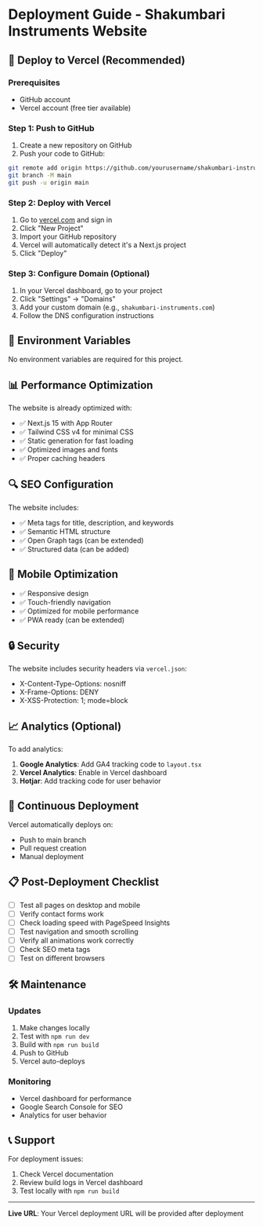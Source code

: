 # Deployment Guide - Shakumbari Instruments Website

## 🚀 Deploy to Vercel (Recommended)

### Prerequisites
- GitHub account
- Vercel account (free tier available)

### Step 1: Push to GitHub

1. Create a new repository on GitHub
2. Push your code to GitHub:

```bash
git remote add origin https://github.com/yourusername/shakumbari-instruments-next.git
git branch -M main
git push -u origin main
```

### Step 2: Deploy with Vercel

1. Go to [vercel.com](https://vercel.com) and sign in
2. Click "New Project"
3. Import your GitHub repository
4. Vercel will automatically detect it's a Next.js project
5. Click "Deploy"

### Step 3: Configure Domain (Optional)

1. In your Vercel dashboard, go to your project
2. Click "Settings" → "Domains"
3. Add your custom domain (e.g., `shakumbari-instruments.com`)
4. Follow the DNS configuration instructions

## 🔧 Environment Variables

No environment variables are required for this project.

## 📊 Performance Optimization

The website is already optimized with:
- ✅ Next.js 15 with App Router
- ✅ Tailwind CSS v4 for minimal CSS
- ✅ Static generation for fast loading
- ✅ Optimized images and fonts
- ✅ Proper caching headers

## 🔍 SEO Configuration

The website includes:
- ✅ Meta tags for title, description, and keywords
- ✅ Semantic HTML structure
- ✅ Open Graph tags (can be extended)
- ✅ Structured data (can be added)

## 📱 Mobile Optimization

- ✅ Responsive design
- ✅ Touch-friendly navigation
- ✅ Optimized for mobile performance
- ✅ PWA ready (can be extended)

## 🔒 Security

The website includes security headers via `vercel.json`:
- X-Content-Type-Options: nosniff
- X-Frame-Options: DENY
- X-XSS-Protection: 1; mode=block

## 📈 Analytics (Optional)

To add analytics:

1. **Google Analytics**: Add GA4 tracking code to `layout.tsx`
2. **Vercel Analytics**: Enable in Vercel dashboard
3. **Hotjar**: Add tracking code for user behavior

## 🔄 Continuous Deployment

Vercel automatically deploys on:
- Push to main branch
- Pull request creation
- Manual deployment

## 📋 Post-Deployment Checklist

- [ ] Test all pages on desktop and mobile
- [ ] Verify contact forms work
- [ ] Check loading speed with PageSpeed Insights
- [ ] Test navigation and smooth scrolling
- [ ] Verify all animations work correctly
- [ ] Check SEO meta tags
- [ ] Test on different browsers

## 🛠 Maintenance

### Updates
1. Make changes locally
2. Test with `npm run dev`
3. Build with `npm run build`
4. Push to GitHub
5. Vercel auto-deploys

### Monitoring
- Vercel dashboard for performance
- Google Search Console for SEO
- Analytics for user behavior

## 📞 Support

For deployment issues:
1. Check Vercel documentation
2. Review build logs in Vercel dashboard
3. Test locally with `npm run build`

---

**Live URL**: Your Vercel deployment URL will be provided after deployment 